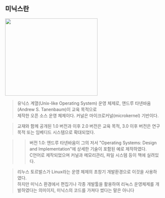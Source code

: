 ## 미닉스란
<img src="https://user-images.githubusercontent.com/101091207/199862375-da0478da-9573-4c36-bd9e-9af1d6c711c4.jpg" width=300 height=250>

> 유닉스 계열(Unix-like Operating System) 운영 체제로, 앤드루 타넨바움(Andrew S. Tanenbaum)이 교육 목적으로<br>
제작한 오픈 소스 운영 체제이다. 커널은 마이크로커널(microkernel) 기반이다.

> 교재와 함께 공개된 1.0 버전과 이후 2.0 버전은 교육 목적, 3.0 이후 버전은 연구 목적 또는 임베디드 시스템으로 확대되었다.

>> 버전 1.0: 앤드루 타넨바움이 그의 저서 "Operating Systems: Design and Implementation"에 상세한 기술이 포함된 예로 제작하였다.<br>
C언어로 제작되었으며 커널과 메모리관리, 파일 시스템 등이 책에 실려있다.

>리누스 토르발스가 Linux라는 운영 체제의 초창기 개발환경으로 이것을 사용하였다. <br>
하지만 미닉스 환경에서 편집기나 각종 개발툴을 활용하여 리눅스 운영체제를 개발하였다는 의미이지, 미닉스의 코드를 가져다 썼다는 말은 아니다
